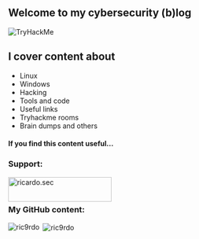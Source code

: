 ## Welcome to my cybersecurity (b)log

<p align="left"> <img src="https://tryhackme-badges.s3.amazonaws.com/onionpod.png" alt="TryHackMe">
  
## I cover content about
  
- Linux
- Windows
- Hacking
- Tools and code
- Useful links
- Tryhackme rooms
- Brain dumps and others
  
  

#### If you find this content useful...
  
<h3 align="left">Support:</h3>
<p><a href="https://www.buymeacoffee.com/ricardo.sec"> <img align="left" src="https://cdn.buymeacoffee.com/buttons/v2/default-yellow.png" height="50" width="210" alt="ricardo.sec" /></a></p><br><br>

<h3 align="left">My GitHub content:</h3>
<p><img align="left" src="https://github-readme-stats.vercel.app/api/top-langs?username=ric9rdo&show_icons=true&locale=en&layout=compact" alt="ric9rdo" /></p>

<p>&nbsp;<img align="center" src="https://github-readme-stats.vercel.app/api?username=ric9rdo&show_icons=true&locale=en" alt="ric9rdo" /></p>
